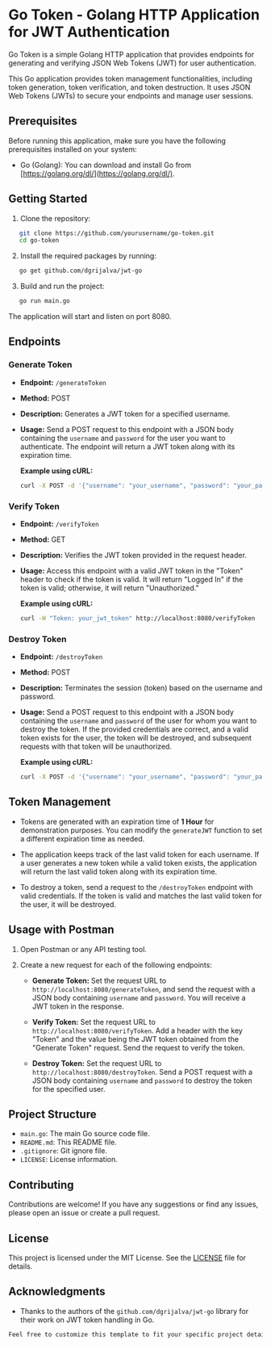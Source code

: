 # Go Token - Golang HTTP Application for JWT Authentication

Go Token is a simple Golang HTTP application that provides endpoints for generating and verifying JSON Web Tokens (JWT) for user authentication.

This Go application provides token management functionalities, including token generation, token verification, and token destruction. It uses JSON Web Tokens (JWTs) to secure your endpoints and manage user sessions.

## Prerequisites

Before running this application, make sure you have the following prerequisites installed on your system:

- Go (Golang): You can download and install Go from [https://golang.org/dl/](https://golang.org/dl/).

## Getting Started

1. Clone the repository:

```bash
   git clone https://github.com/yourusername/go-token.git
   cd go-token
```

2. Install the required packages by running:

```bash
   go get github.com/dgrijalva/jwt-go
```

3. Build and run the project:

```sh
   go run main.go
```

The application will start and listen on port 8080.


## Endpoints

### Generate Token

- **Endpoint:** `/generateToken`
- **Method:** POST
- **Description:** Generates a JWT token for a specified username.
- **Usage:** Send a POST request to this endpoint with a JSON body containing the `username` and `password` for the user you want to authenticate. The endpoint will return a JWT token along with its expiration time.

  **Example using cURL:**
  ```bash
  curl -X POST -d '{"username": "your_username", "password": "your_password"}' http://localhost:8080/generateToken
  ```

### Verify Token

- **Endpoint:** `/verifyToken`
- **Method:** GET
- **Description:** Verifies the JWT token provided in the request header.
- **Usage:** Access this endpoint with a valid JWT token in the "Token" header to check if the token is valid. It will return "Logged In" if the token is valid; otherwise, it will return "Unauthorized."

  **Example using cURL:**
  ```bash
  curl -H "Token: your_jwt_token" http://localhost:8080/verifyToken
  ```

### Destroy Token

- **Endpoint:** `/destroyToken`
- **Method:** POST
- **Description:** Terminates the session (token) based on the username and password.
- **Usage:** Send a POST request to this endpoint with a JSON body containing the `username` and `password` of the user for whom you want to destroy the token. If the provided credentials are correct, and a valid token exists for the user, the token will be destroyed, and subsequent requests with that token will be unauthorized.

  **Example using cURL:**
  ```bash
  curl -X POST -d '{"username": "your_username", "password": "your_password"}' http://localhost:8080/destroyToken
  ```

## Token Management

- Tokens are generated with an expiration time of **1 Hour** for demonstration purposes. You can modify the `generateJWT` function to set a different expiration time as needed.

- The application keeps track of the last valid token for each username. If a user generates a new token while a valid token exists, the application will return the last valid token along with its expiration time.

- To destroy a token, send a request to the `/destroyToken` endpoint with valid credentials. If the token is valid and matches the last valid token for the user, it will be destroyed.

## Usage with Postman

1. Open Postman or any API testing tool.

2. Create a new request for each of the following endpoints:

   - **Generate Token:** Set the request URL to `http://localhost:8080/generateToken`, and send the request with a JSON body containing `username` and `password`. You will receive a JWT token in the response.

   - **Verify Token:** Set the request URL to `http://localhost:8080/verifyToken`. Add a header with the key "Token" and the value being the JWT token obtained from the "Generate Token" request. Send the request to verify the token.

   - **Destroy Token:** Set the request URL to `http://localhost:8080/destroyToken`. Send a POST request with a JSON body containing `username` and `password` to destroy the token for the specified user.

## Project Structure

- `main.go`: The main Go source code file.
- `README.md`: This README file.
- `.gitignore`: Git ignore file.
- `LICENSE`: License information.

## Contributing

Contributions are welcome! If you have any suggestions or find any issues, please open an issue or create a pull request.

## License

This project is licensed under the MIT License. See the [LICENSE](LICENSE) file for details.

## Acknowledgments

- Thanks to the authors of the `github.com/dgrijalva/jwt-go` library for their work on JWT token handling in Go.

```css
Feel free to customize this template to fit your specific project details and requirements.
```